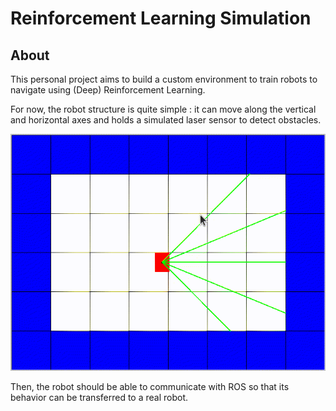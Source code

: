 # Reinforcement Learning Simulation

## About

This personal project aims to build a custom environment to train robots to navigate using (Deep) Reinforcement Learning.

For now, the robot structure is quite simple : it can move along the vertical and horizontal axes and holds a simulated laser sensor to detect obstacles.

![](raycasting.gif)

Then, the robot should be able to communicate with ROS so that its behavior can be transferred to a real robot.
